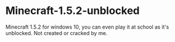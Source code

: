 # Minecraft-1.5.2-unblocked
Minecraft 1.5.2 for windows 10, you can even play it at school as it's unblocked. Not created or cracked by me.
